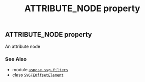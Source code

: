 ﻿---
title: ATTRIBUTE_NODE property
second_title: Aspose.SVG for Python via .NET API References
description: 
type: docs
weight: 420
url: /python-net/aspose.svg.filters/svgfeoffsetelement/attribute_node/
is_root: false
---

## ATTRIBUTE_NODE property


An attribute node

### See Also
* module [`aspose.svg.filters`](../../)
* class [`SVGFEOffsetElement`](/svg/python-net/aspose.svg.filters/svgfeoffsetelement)
